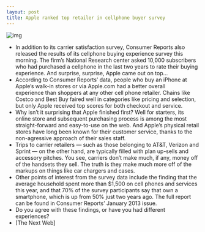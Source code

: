 ```yaml
---
layout: post
title: Apple ranked top retailer in cellphone buyer survey
---
```

![img](http://media.idownloadblog.com/wp-content/uploads/2012/01/cool-Apple-store-e1325692275163.jpg)
* In addition to its carrier satisfaction survey, Consumer Reports also released the results of its cellphone buying experience survey this morning. The firm’s National Research center asked 10,000 subscribers who had purchased a cellphone in the last two years to rate their buying experience. And surprise, surprise, Apple came out on top…
* According to Consumer Reports’ data, people who buy an iPhone at Apple’s walk-in stores or via Apple.com had a better overall experience than shoppers at any other cell phone retailer. Chains like Costco and Best Buy faired well in categories like pricing and selection, but only Apple received top scores for both checkout and service.
* Why isn’t it surprising that Apple finished first? Well for starters, its online store and subsequent purchasing process is among the most straight-forward and easy-to-use on the web. And Apple’s physical retail stores have long been known for their customer service, thanks to the non-agressive approach of their sales staff.
* Trips to carrier retailers — such as those belonging to AT&T, Verizon and Sprint — on the other hand, are typically filled with plan up-sells and accessory pitches. You see, carriers don’t make much, if any, money off of the handsets they sell. The truth is they make much more off of the markups on things like car chargers and cases.
* Other points of interest from the survey data include the finding that the average household spent more than $1,500 on cell phones and services this year, and that 70% of the survey participants say that own a smartphone, which is up from 50% just two years ago. The full report can be found in Consumer Reports’ January 2013 issue.
* Do you agree with these findings, or have you had different experiences?
* [The Next Web]

